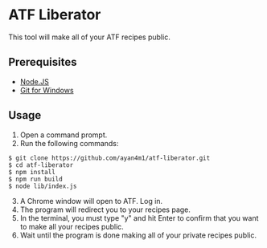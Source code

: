 # ATF Liberator

This tool will make all of your ATF recipes public.

## Prerequisites

- [Node.JS](https://nodejs.org/en/)
- [Git for Windows](https://git-scm.com/download/win)

## Usage

1. Open a command prompt.
2. Run the following commands:

```
$ git clone https://github.com/ayan4m1/atf-liberator.git
$ cd atf-liberator
$ npm install
$ npm run build
$ node lib/index.js
```

3. A Chrome window will open to ATF. Log in.
4. The program will redirect you to your recipes page.
5. In the terminal, you must type "y" and hit Enter to confirm that you want to make all your recipes public.
6. Wait until the program is done making all of your private recipes public.
